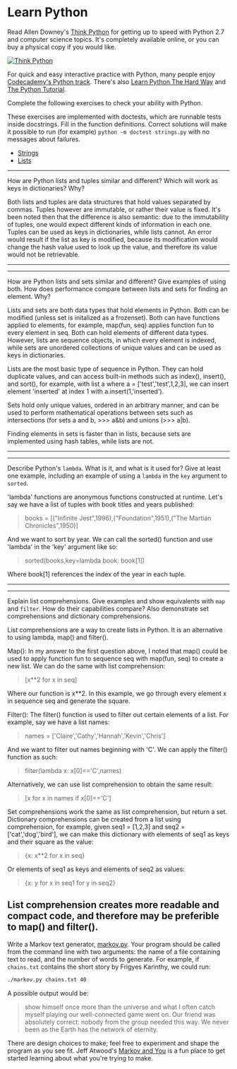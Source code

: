 # Learn Python

Read Allen Downey's [Think Python](http://www.greenteapress.com/thinkpython/) for getting up to speed with Python 2.7 and computer science topics. It's completely available online, or you can buy a physical copy if you would like.

[![Think Python](img/think_python.png)](http://www.greenteapress.com/thinkpython/)

For quick and easy interactive practice with Python, many people enjoy [Codecademy's Python track](http://www.codecademy.com/en/tracks/python). There's also [Learn Python The Hard Way](http://learnpythonthehardway.org/book/) and [The Python Tutorial](https://docs.python.org/2/tutorial/).

Complete the following exercises to check your ability with Python.

These exercises are implemented with doctests, which are runnable tests inside docstrings. Fill in the function definitions. Correct solutions will make it possible to run (for example) `python -m doctest strings.py` with no messages about failures.

 * [Strings](python/strings.py)
 * [Lists](python/lists.py)


---

How are Python lists and tuples similar and different? Which will work as keys in dictionaries? Why?

Both lists and tuples are data structures that hold values separated by commas. Tuples however are immutable, or rather their value is fixed. It's been noted then that the difference is also semantic: due to the immutability of tuples, one would expect different kinds of information in each one. Tuples can be used as keys in dictionaries, while lists cannot. An error would result if the list as key is modified, because its modification would change the hash value used to look up the value, and therefore its value would not be retrievable. 

---


---

How are Python lists and sets similar and different? Give examples of using both. How does performance compare between lists and sets for finding an element. Why?

Lists and sets are both data types that hold elements in Python. Both can be modified (unless set is initalized as a frozenset). Both can have functions applied to elements, for example, map(fun, seq) applies function fun to every element in seq. Both can hold elements of different data types. However, lists are sequence objects, in which every element is indexed, while sets are unordered collections of unique values and can be used as keys in dictionaries. 

Lists are the most basic type of sequence in Python. They can hold duplicate values, and can access built-in methods such as index(), insert(), and sort(), for example, with list a where a = ['test','test',1,2,3], we can insert element 'inserted' at index 1 with a.insert(1,'inserted').

Sets hold only unique values, ordered in an arbitrary manner, and can be used to perform mathematical operations between sets such as intersections (for sets a and b, >>> a&b) and unions (>>> a|b). 

Finding elements in sets is faster than in lists, because sets are implemented using hash tables, while lists are not.  


---


---

Describe Python's `lambda`. What is it, and what is it used for? Give at least one example, including an example of using a `lambda` in the `key` argument to `sorted`.

'lambda' functions are anonymous functions constructed at runtime. Let's say we have a list of tuples with book titles and years published:
> books = [("Infinite Jest",1996),("Foundation",1951),("The Martian Chronicles",1950)]

And we want to sort by year. We can call the sorted() function and use 'lambda' in the 'key' argument like so:
> sorted(books,key=lambda book: book[1])

Where book[1] references the index of the year in each tuple.


---


---

Explain list comprehensions. Give examples and show equivalents with `map` and `filter`. How do their capabilities compare? Also demonstrate set comprehensions and dictionary comprehensions.

List comprehensions are a way to create lists in Python. It is an alternative to using lambda, map() and filter(). 

Map(): In my answer to the first question above, I noted that map() could be used to apply function fun to sequence seq with map(fun, seq) to create a new list. We can do the same with list comprehension:
> [x**2 for x in seq]

Where our function is x**2. In this example, we go through every element x in sequence seq and generate the square. 

Filter(): The filter() function is used to filter out certain elements of a list. For example, say we have a list names:
> names = ['Claire','Cathy','Hannah','Kevin','Chris']

And we want to filter out names beginning with 'C'. We can apply the filter() function as such:
> filter(lambda x: x[0]=='C',names)

Alternatively, we can use list comprehension to obtain the same result:
> [x for x in names if x[0]=='C']

Set comprehensions work the same as list comprehension, but return a set. Dictionary comprehensions can be created from a list using comprehension, for example, given seq1 = [1,2,3] and seq2 = ['cat','dog','bird'], we can make this dictionary with elements of seq1 as keys and their square as the value:
> {x: x**2 for x in seq}

Or elements of seq1 as keys and elements of seq2 as values:
> {x: y for x in seq1 for y in seq2}

List comprehension creates more readable and compact code, and therefore may be preferible to map() and filter(). 
---


Write a Markov text generator, [markov.py](python/markov.py). Your program should be called from the command line with two arguments: the name of a file containing text to read, and the number of words to generate. For example, if `chains.txt` contains the short story by Frigyes Karinthy, we could run:

```bash
./markov.py chains.txt 40
```

A possible output would be:

> show himself once more than the universe and what I often catch myself playing our well-connected game went on. Our friend was absolutely correct: nobody from the group needed this way. We never been as the Earth has the network of eternity.

There are design choices to make; feel free to experiment and shape the program as you see fit. Jeff Atwood's [Markov and You](http://blog.codinghorror.com/markov-and-you/) is a fun place to get started learning about what you're trying to make.

